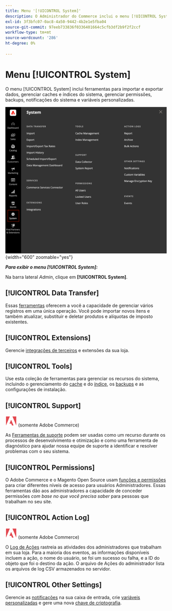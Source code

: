 ```yaml
---
title: Menu '[!UICONTROL System]'
description: O Administrador do Commerce inclui o menu [!UICONTROL System], que fornece acesso a ferramentas para importação e exportação de dados, gerenciamento de índice e cache do sistema, gerenciamento de permissões e acesso de Administrador, backups, notificações do sistema e variáveis personalizadas.
exl-id: 3f3bfc07-0ac8-4a50-9442-4b2e1e5fba04
source-git-commit: 97eeb733836f0336401664c5cfb3df2b9f2f2ccf
workflow-type: tm+mt
source-wordcount: '286'
ht-degree: 0%

---
```


# Menu [!UICONTROL System]

O menu [!UICONTROL System] inclui ferramentas para importar e exportar dados, gerenciar caches e índices do sistema, gerenciar permissões, backups, notificações do sistema e variáveis personalizadas.

![Menu do sistema](./assets/system-menu.png){width="600" zoomable="yes"}

**_Para exibir o menu [!UICONTROL System]:_**

Na barra lateral _Admin_, clique em **[!UICONTROL System]**.

## [!UICONTROL Data Transfer]

Essas [ferramentas](data-transfer.md) oferecem a você a capacidade de gerenciar vários registros em uma única operação. Você pode importar novos itens e também atualizar, substituir e deletar produtos e alíquotas de imposto existentes.

## [!UICONTROL Extensions]

Gerencie [integrações de terceiros](integrations.md) e extensões da sua loja.

## [!UICONTROL Tools]

Use esta coleção de ferramentas para gerenciar os recursos do sistema, incluindo o gerenciamento do [cache](cache-management.md) e do [índice](index-management.md), os [backups](backups.md) e as configurações de instalação.

## [!UICONTROL Support]

![Adobe Commerce](../assets/adobe-logo.svg) (somente Adobe Commerce)

As [Ferramentas de suporte](support.md) podem ser usadas como um recurso durante os processos de desenvolvimento e otimização e como uma ferramenta de diagnóstico para ajudar nossa equipe de suporte a identificar e resolver problemas com o seu sistema.

## [!UICONTROL Permissions]

O Adobe Commerce e o Magento Open Source usam [funções e permissões](permissions.md) para criar diferentes níveis de acesso para usuários Administradores. Essas ferramentas dão aos administradores a capacidade de conceder permissões _com base no que você precisa saber_ para pessoas que trabalham no seu site.

## [!UICONTROL Action Log]

![Adobe Commerce](../assets/adobe-logo.svg) (somente Adobe Commerce)

O [Log de Ações](action-log.md) rastreia as atividades dos administradores que trabalham em sua loja. Para a maioria dos eventos, as informações disponíveis incluem a ação, o nome do usuário, se foi um sucesso ou falha, e a ID do objeto que foi o destino da ação. O arquivo de Ações do administrador lista os arquivos de log CSV armazenados no servidor.

## [!UICONTROL Other Settings]

Gerencie as [notificações](notifications.md) na sua caixa de entrada, crie [variáveis personalizadas](variables-custom.md) e gere uma nova [chave de criptografia](encryption-key.md).
